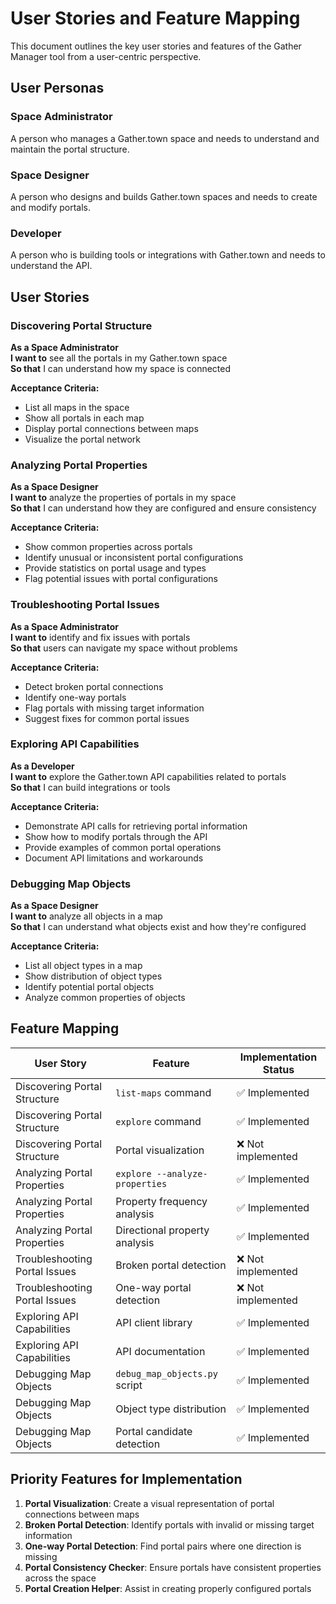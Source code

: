 # User Stories and Feature Mapping

This document outlines the key user stories and features of the Gather Manager tool from a user-centric perspective.

## User Personas

### Space Administrator
A person who manages a Gather.town space and needs to understand and maintain the portal structure.

### Space Designer
A person who designs and builds Gather.town spaces and needs to create and modify portals.

### Developer
A person who is building tools or integrations with Gather.town and needs to understand the API.

## User Stories

### Discovering Portal Structure

**As a Space Administrator**  
**I want to** see all the portals in my Gather.town space  
**So that** I can understand how my space is connected

**Acceptance Criteria:**
- List all maps in the space
- Show all portals in each map
- Display portal connections between maps
- Visualize the portal network

### Analyzing Portal Properties

**As a Space Designer**  
**I want to** analyze the properties of portals in my space  
**So that** I can understand how they are configured and ensure consistency

**Acceptance Criteria:**
- Show common properties across portals
- Identify unusual or inconsistent portal configurations
- Provide statistics on portal usage and types
- Flag potential issues with portal configurations

### Troubleshooting Portal Issues

**As a Space Administrator**  
**I want to** identify and fix issues with portals  
**So that** users can navigate my space without problems

**Acceptance Criteria:**
- Detect broken portal connections
- Identify one-way portals
- Flag portals with missing target information
- Suggest fixes for common portal issues

### Exploring API Capabilities

**As a Developer**  
**I want to** explore the Gather.town API capabilities related to portals  
**So that** I can build integrations or tools

**Acceptance Criteria:**
- Demonstrate API calls for retrieving portal information
- Show how to modify portals through the API
- Provide examples of common portal operations
- Document API limitations and workarounds

### Debugging Map Objects

**As a Space Designer**  
**I want to** analyze all objects in a map  
**So that** I can understand what objects exist and how they're configured

**Acceptance Criteria:**
- List all object types in a map
- Show distribution of object types
- Identify potential portal objects
- Analyze common properties of objects

## Feature Mapping

| User Story | Feature | Implementation Status |
|------------|---------|------------------------|
| Discovering Portal Structure | `list-maps` command | ✅ Implemented |
| Discovering Portal Structure | `explore` command | ✅ Implemented |
| Discovering Portal Structure | Portal visualization | ❌ Not implemented |
| Analyzing Portal Properties | `explore --analyze-properties` | ✅ Implemented |
| Analyzing Portal Properties | Property frequency analysis | ✅ Implemented |
| Analyzing Portal Properties | Directional property analysis | ✅ Implemented |
| Troubleshooting Portal Issues | Broken portal detection | ❌ Not implemented |
| Troubleshooting Portal Issues | One-way portal detection | ❌ Not implemented |
| Exploring API Capabilities | API client library | ✅ Implemented |
| Exploring API Capabilities | API documentation | ✅ Implemented |
| Debugging Map Objects | `debug_map_objects.py` script | ✅ Implemented |
| Debugging Map Objects | Object type distribution | ✅ Implemented |
| Debugging Map Objects | Portal candidate detection | ✅ Implemented |

## Priority Features for Implementation

1. **Portal Visualization**: Create a visual representation of portal connections between maps
2. **Broken Portal Detection**: Identify portals with invalid or missing target information
3. **One-way Portal Detection**: Find portal pairs where one direction is missing
4. **Portal Consistency Checker**: Ensure portals have consistent properties across the space
5. **Portal Creation Helper**: Assist in creating properly configured portals 